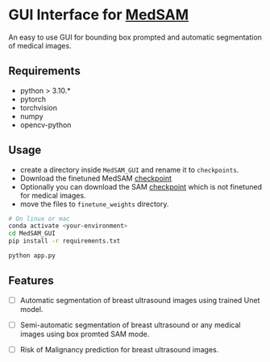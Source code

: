 # GUI Interface for [MedSAM](https://github.com/bowang-lab/MedSAM)

An easy to use GUI for bounding box prompted and automatic segmentation of medical images.

## Requirements
- python > 3.10.*
- pytorch
- torchvision
- numpy
- opencv-python

## Usage
- create a directory inside `MedSAM_GUI` and rename it to `checkpoints`.
- Download the finetuned MedSAM [checkpoint](https://drive.google.com/file/d/1bxsrFWT5NXH-ZhWht-KU9vDk-nGSFNa5/view?usp=drive_link)
- Optionally you can download the SAM [checkpoint](https://dl.fbaipublicfiles.com/segment_anything/sam_vit_b_01ec64.pth) which is not finetuned for medical images.
- move the files to `finetune_weights` directory.

``` sh
# On linux or mac
conda activate <your-environment>
cd MedSAM_GUI 
pip install -r requirements.txt

python app.py
```
## Features
- [ ] Automatic segmentation of breast ultrasound images using trained Unet model.
- [ ] Semi-automatic segmentation of breast ultrasound or any medical images using box promted SAM mode.
- [ ] Risk of Malignancy prediction for breast ultrasound images.

